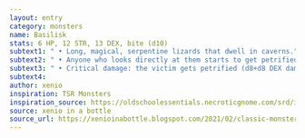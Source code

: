 ```yaml
---
layout: entry 
category: monsters
name: Basilisk
stats: 6 HP, 12 STR, 13 DEX, bite (d10)
subtext1: " • Long, magical, serpentine lizards that dwell in caverns."
subtext2: " • Anyone who looks directly at them starts to get petrified."
subtext3: " • Critical damage: the victim gets petrified (d8+d8 DEX damage)."
subtext4: 
author: xenio
inspiration: TSR Monsters
inspiration_source: https://oldschoolessentials.necroticgnome.com/srd/index.php/Monster_Descriptions
source: xenio in a bottle
source_url: https://xenioinabottle.blogspot.com/2021/02/classic-monsters-for-cairnito-part-1.html
---
```

